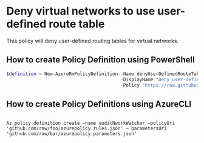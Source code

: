 # Deny virtual networks to use user-defined route table

This policy will deny user-defined routing tables for virtual networks.

## How to create Policy Definition using PowerShell

````powershell
$definition = New-AzureRmPolicyDefinition -Name denyUserDefinedRouteTable `
                                          -DisplayName "Deny user-defined routing tables" `
                                          -Policy 'https://raw.githubusercontent.com/krnese/AzureDeploy/master/ARM/policies/Network/no-route-table-in-ER-Network/azurepolicy.rules.json'
````

## How to create Policy Definitions using AzureCLI

````cli

Az policy definition create –name auditNworkWatcher –policyUri 'github.com/raw/foo/azurepolicy.rules.json' – parametersUri 'github.com/raw/bar/azurepolicy.parameters.json'

````